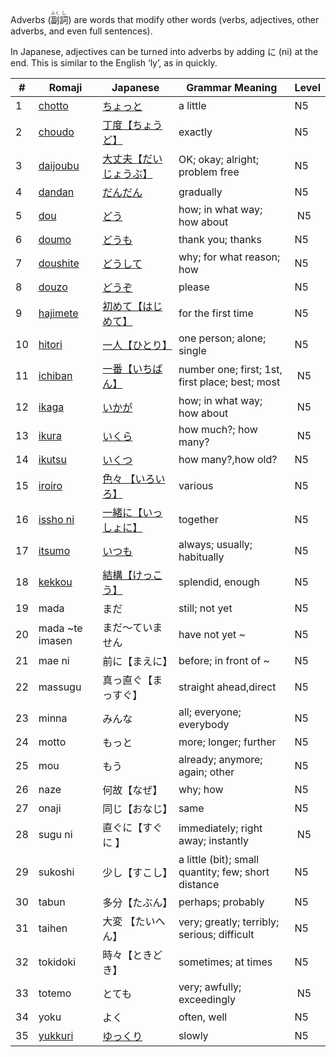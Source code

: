 Adverbs (<ruby>副<rt>ふく</rt>詞<rt>し</rt></ruby>) are words that modify other words (verbs, adjectives, other adverbs, and even full sentences).

In Japanese, adjectives can be turned into adverbs by adding に (ni) at the end. This is similar to the English ‘ly’, as in quickly.

|#|	Romaji|	Japanese|	Grammar Meaning|	Level|
| --- | --- | --- | --- | --- |
|1|[chotto](chotto.md)| [ちょっと](chotto.md)|a little|	N5|
|2|[choudo](choudo.md)|[丁度【ちょうど】](choudo.md)|exactly|	N5|
|3|[daijoubu](daijoubu.md)|[大丈夫【だいじょうぶ】](daijoubu.md)|OK; okay; alright; problem free|	N5|
|4|[dandan](dandan.md)|[だんだん](dandan.md)|gradually|	N5|
|5|[dou](dou.md)|[どう](dou.md)|how; in what way; how about|​	N5|
|6|[doumo](doumo.md)|[どうも](doumo.md)|thank you; thanks|	N5|
|7|[doushite](doushite.md)|[どうして](doushite.md)|why; for what reason; how|	N5|
|8|[douzo](douzo.md)|[どうぞ](douzo.md)|please|	N5|
|9|[hajimete](hajimete.md)|[初めて【はじめて】](hajimete.md)|for the first time|	N5|
|10|[hitori](hitori.md)|[一人【ひとり】](hitori.md)|one person​; alone; single|	N5|
|11|[ichiban](ichiban.md)|[一番【いちばん】](ichiban.md)|number one; first; 1st, first place​; best; most|​	N5|
|12|[ikaga](ikaga.md)|[いかが](ikaga.md)|how; in what way; how about|​	N5|
|13|[ikura](ikura.md)|[いくら](ikura.md)|how much?; how many?|​	N5|
|14|[ikutsu](ikutsu.md)|[いくつ](ikutsu.md)|how many?,how old?|N5|
|15|[iroiro](iroiro.md)|[色々 【いろいろ】](iroiro.md)|various|	N5|
|16|[issho ni](isshoni.md)|[一緒に【いっしょに】](isshoni.md)|together|	N5|
|17|[itsumo](itsumo.md)|[いつも](itsumo.md)|always; usually; habitually|	N5|
|18|[kekkou](kekkou.md)|[結構【けっこう】](kekkou.md)|splendid, enough|	N5|
|19|mada|まだ|still; not yet|	N5|
|20|mada ~te imasen|まだ～ていません|have not yet ~|	N5|
|21|mae ni|前に【まえに】|before; in front of ~|	N5|
|22|massugu|真っ直ぐ【まっすぐ】|straight ahead,direct|	N5|
|23|minna|みんな|all; everyone; everybody|	N5|
|24|motto|もっと|more; longer; further|	N5|
|25|mou|もう|already; anymore; again; other|	N5|
|26|naze|何故【なぜ】|why; how|	N5|
|27|onaji|同じ【おなじ】|same|	N5|
|28|sugu ni|直ぐに【すぐに 】|immediately; right away; instantly|​	N5|
|29|sukoshi|少し【すこし】|a little (bit); small quantity; few; short distance|	N5|
|30|tabun|多分【たぶん】|perhaps; probably|	N5|
|31|taihen|大変 【たいへん】|very; greatly; terribly; serious; difficult|	N5|
|32|tokidoki|時々【ときどき】|sometimes; at times|	N5|
|33|totemo|とても|very; awfully; exceedingly|​	N5|
|34|yoku|よく|often, well|	N5|
|35|[yukkuri](yukkuri.md)|[ゆっくり](yukkuri.md)|slowly|	N5|